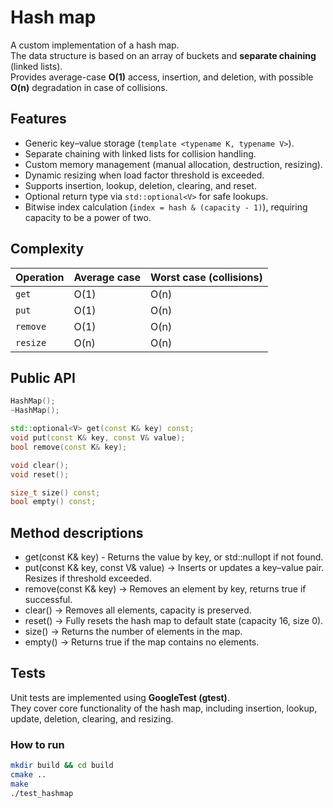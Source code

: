 # Hash map

A custom implementation of a hash map.  
The data structure is based on an array of buckets and **separate chaining** (linked lists).  
Provides average-case **O(1)** access, insertion, and deletion, with possible **O(n)** degradation in case of collisions.

## Features
- Generic key–value storage (`template <typename K, typename V>`).  
- Separate chaining with linked lists for collision handling.  
- Custom memory management (manual allocation, destruction, resizing).  
- Dynamic resizing when load factor threshold is exceeded.  
- Supports insertion, lookup, deletion, clearing, and reset.  
- Optional return type via `std::optional<V>` for safe lookups.
- Bitwise index calculation (`index = hash & (capacity - 1)`), requiring capacity to be a power of two.  

## Complexity
| Operation | Average case | Worst case (collisions) |
|-----------|--------------|--------------------------|
| `get`     | O(1)         | O(n) |
| `put`     | O(1)         | O(n) |
| `remove`  | O(1)         | O(n) |
| `resize`  | O(n)         | O(n) |

## Public API

```cpp
HashMap();
~HashMap();

std::optional<V> get(const K& key) const;
void put(const K& key, const V& value);
bool remove(const K& key);

void clear();
void reset();

size_t size() const;
bool empty() const;
```

## Method descriptions

- get(const K& key) - Returns the value by key, or std::nullopt if not found.
- put(const K& key, const V& value) → Inserts or updates a key–value pair. Resizes if threshold exceeded.
- remove(const K& key) → Removes an element by key, returns true if successful.
- clear() → Removes all elements, capacity is preserved.
- reset() → Fully resets the hash map to default state (capacity 16, size 0).
- size() → Returns the number of elements in the map.
- empty() → Returns true if the map contains no elements.

## Tests

Unit tests are implemented using **GoogleTest (gtest)**.  
They cover core functionality of the hash map, including insertion, lookup, update, deletion, clearing, and resizing.

### How to run
```bash
mkdir build && cd build
cmake ..
make
./test_hashmap
```
